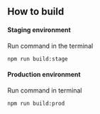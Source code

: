 ## How to build

#### Staging environment

Run command in the terminal
```
npm run build:stage
``` 

#### Production environment

Run command in terminal
```
npm run build:prod
``` 